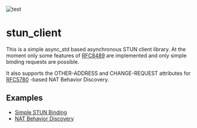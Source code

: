 ![test](https://github.com/yoshd/stun_client/workflows/Test/badge.svg)

# stun_client

This is a simple async_std based asynchronous STUN client library.
At the moment only some features of [RFC8489](https://tools.ietf.org/html/rfc8489) are implemented and only simple binding requests are possible.

It also supports the OTHER-ADDRESS and CHANGE-REQUEST attributes for [RFC5780](https://tools.ietf.org/html/rfc5780) -based NAT Behavior Discovery.

## Examples

- [Simple STUN Binding](examples/stun_client.rs)
- [NAT Behavior Discovery](examples/nat_behavior_discovery.rs)
